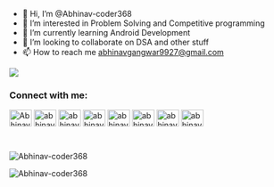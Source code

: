 - 👋 Hi, I’m @Abhinav-coder368
- 👀 I’m interested in Problem Solving and Competitive programming
- 🌱 I’m currently learning Android Development
- 💞️ I’m looking to collaborate on DSA and other stuff
- 📫 How to reach me abhinavgangwar9927@gmail.com

<img  src= "https://github-readme-stats.vercel.app/api?username=Abhinav-coder368&&show_icons=true&title_color=ffffff&icon_color=bb2acf&text_color=daf7dc&bg_color=151515">

<!---
Abhinav-coder368/Abhinav-coder368 is a ✨ special ✨ repository because its `README.md` (this file) appears on your GitHub profile.
You can click the Preview link to take a look at your changes.
--->
<br>

<h3 align="left">Connect with me:</h3>
<p align="left">
<a href="https://twitter.com/AbhinavGangwa16" target="blank"><img align="center" src="https://raw.githubusercontent.com/rahuldkjain/github-profile-readme-generator/master/src/images/icons/Social/twitter.svg" alt="AbhinavGangwa16" height="30" width="40" /></a>
<a href="https://linkedin.com/in/abhinav-coder368" target="blank"><img align="center" src="https://raw.githubusercontent.com/rahuldkjain/github-profile-readme-generator/master/src/images/icons/Social/linked-in-alt.svg" alt="abhinav-coder368" height="30" width="40" /></a>
<a href="https://instagram.com/abhinav_gangwar56" target="blank"><img align="center" src="https://raw.githubusercontent.com/rahuldkjain/github-profile-readme-generator/master/src/images/icons/Social/instagram.svg" alt="abhinav_gangwar56" height="30" width="40" /></a>
<a href="https://www.codechef.com/users/abhinav_1729" target="blank"><img align="center" src="https://cdn.jsdelivr.net/npm/simple-icons@3.1.0/icons/codechef.svg" alt="abhinav_1729" height="30" width="40" /></a>
<a href="https://www.hackerrank.com/abhinavgangwar91" target="blank"><img align="center" src="https://raw.githubusercontent.com/rahuldkjain/github-profile-readme-generator/master/src/images/icons/Social/hackerrank.svg" alt="abhinavgangwar91" height="30" width="40" /></a>
<a href="https://codeforces.com/profile/abhinav_1729" target="blank"><img align="center" src="https://raw.githubusercontent.com/rahuldkjain/github-profile-readme-generator/master/src/images/icons/Social/codeforces.svg" alt="abhinav_1729" height="30" width="40" /></a>
<a href="https://www.leetcode.com/abhinavgangwar9927" target="blank"><img align="center" src="https://raw.githubusercontent.com/rahuldkjain/github-profile-readme-generator/master/src/images/icons/Social/leet-code.svg" alt="abhinavgangwar9927" height="30" width="40" /></a>
<a href="https://auth.geeksforgeeks.org/user/abhinavgangwar9927" target="blank"><img align="center" src="https://raw.githubusercontent.com/rahuldkjain/github-profile-readme-generator/master/src/images/icons/Social/geeks-for-geeks.svg" alt="abhinavgangwar9927" height="30" width="40" /></a>
</p>
<br>
<p><img align="left" src="https://github-readme-stats.vercel.app/api/top-langs?username=Abhinav-coder368&show_icons=true&locale=en&layout=compact" alt="Abhinav-coder368" /></p>
<br>
<p><img align="center" src="https://github-readme-streak-stats.herokuapp.com/?user=Abhinav-coder368&" alt="Abhinav-coder368" /></p>
<br>
